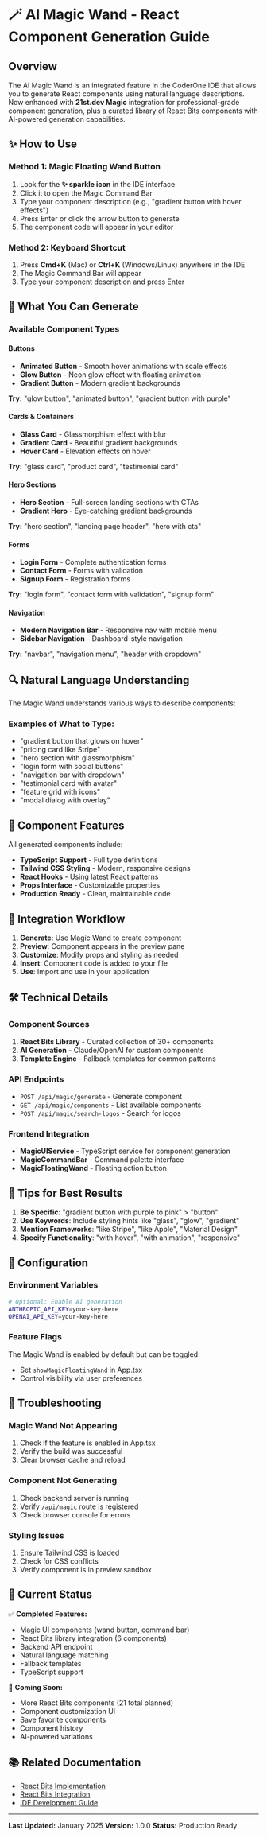 # 🪄 AI Magic Wand - React Component Generation Guide

## Overview
The AI Magic Wand is an integrated feature in the CoderOne IDE that allows you to generate React components using natural language descriptions. Now enhanced with **21st.dev Magic** integration for professional-grade component generation, plus a curated library of React Bits components with AI-powered generation capabilities.

## ✨ How to Use

### Method 1: Magic Floating Wand Button
1. Look for the **✨ sparkle icon** in the IDE interface
2. Click it to open the Magic Command Bar
3. Type your component description (e.g., "gradient button with hover effects")
4. Press Enter or click the arrow button to generate
5. The component code will appear in your editor

### Method 2: Keyboard Shortcut
1. Press **Cmd+K** (Mac) or **Ctrl+K** (Windows/Linux) anywhere in the IDE
2. The Magic Command Bar will appear
3. Type your component description and press Enter

## 🎯 What You Can Generate

### Available Component Types

#### Buttons
- **Animated Button** - Smooth hover animations with scale effects
- **Glow Button** - Neon glow effect with floating animation
- **Gradient Button** - Modern gradient backgrounds

**Try:** "glow button", "animated button", "gradient button with purple"

#### Cards & Containers
- **Glass Card** - Glassmorphism effect with blur
- **Gradient Card** - Beautiful gradient backgrounds
- **Hover Card** - Elevation effects on hover

**Try:** "glass card", "product card", "testimonial card"

#### Hero Sections
- **Hero Section** - Full-screen landing sections with CTAs
- **Gradient Hero** - Eye-catching gradient backgrounds

**Try:** "hero section", "landing page header", "hero with cta"

#### Forms
- **Login Form** - Complete authentication forms
- **Contact Form** - Forms with validation
- **Signup Form** - Registration forms

**Try:** "login form", "contact form with validation", "signup form"

#### Navigation
- **Modern Navigation Bar** - Responsive nav with mobile menu
- **Sidebar Navigation** - Dashboard-style navigation

**Try:** "navbar", "navigation menu", "header with dropdown"

## 🔍 Natural Language Understanding

The Magic Wand understands various ways to describe components:

### Examples of What to Type:
- "gradient button that glows on hover"
- "pricing card like Stripe"
- "hero section with glassmorphism"
- "login form with social buttons"
- "navigation bar with dropdown"
- "testimonial card with avatar"
- "feature grid with icons"
- "modal dialog with overlay"

## 🎨 Component Features

All generated components include:
- **TypeScript Support** - Full type definitions
- **Tailwind CSS Styling** - Modern, responsive designs
- **React Hooks** - Using latest React patterns
- **Props Interface** - Customizable properties
- **Production Ready** - Clean, maintainable code

## 🚀 Integration Workflow

1. **Generate**: Use Magic Wand to create component
2. **Preview**: Component appears in the preview pane
3. **Customize**: Modify props and styling as needed
4. **Insert**: Component code is added to your file
5. **Use**: Import and use in your application

## 🛠️ Technical Details

### Component Sources
1. **React Bits Library** - Curated collection of 30+ components
2. **AI Generation** - Claude/OpenAI for custom components
3. **Template Engine** - Fallback templates for common patterns

### API Endpoints
- `POST /api/magic/generate` - Generate component
- `GET /api/magic/components` - List available components
- `POST /api/magic/search-logos` - Search for logos

### Frontend Integration
- **MagicUIService** - TypeScript service for component generation
- **MagicCommandBar** - Command palette interface
- **MagicFloatingWand** - Floating action button

## 📝 Tips for Best Results

1. **Be Specific**: "gradient button with purple to pink" > "button"
2. **Use Keywords**: Include styling hints like "glass", "glow", "gradient"
3. **Mention Frameworks**: "like Stripe", "like Apple", "Material Design"
4. **Specify Functionality**: "with hover", "with animation", "responsive"

## 🔧 Configuration

### Environment Variables
```bash
# Optional: Enable AI generation
ANTHROPIC_API_KEY=your-key-here
OPENAI_API_KEY=your-key-here
```

### Feature Flags
The Magic Wand is enabled by default but can be toggled:
- Set `showMagicFloatingWand` in App.tsx
- Control visibility via user preferences

## 🐛 Troubleshooting

### Magic Wand Not Appearing
1. Check if the feature is enabled in App.tsx
2. Verify the build was successful
3. Clear browser cache and reload

### Component Not Generating
1. Check backend server is running
2. Verify `/api/magic` route is registered
3. Check browser console for errors

### Styling Issues
1. Ensure Tailwind CSS is loaded
2. Check for CSS conflicts
3. Verify component is in preview sandbox

## 🚦 Current Status

✅ **Completed Features:**
- Magic UI components (wand button, command bar)
- React Bits library integration (6 components)
- Backend API endpoint
- Natural language matching
- Fallback templates
- TypeScript support

🔄 **Coming Soon:**
- More React Bits components (21 total planned)
- Component customization UI
- Save favorite components
- Component history
- AI-powered variations

## 📚 Related Documentation

- [React Bits Implementation](./tasks/react-bits-implementation.md)
- [React Bits Integration](./tasks/react-bits-integration.md)
- [IDE Development Guide](./IDE_DEVELOPMENT_GUIDE.md)

---

**Last Updated:** January 2025
**Version:** 1.0.0
**Status:** Production Ready